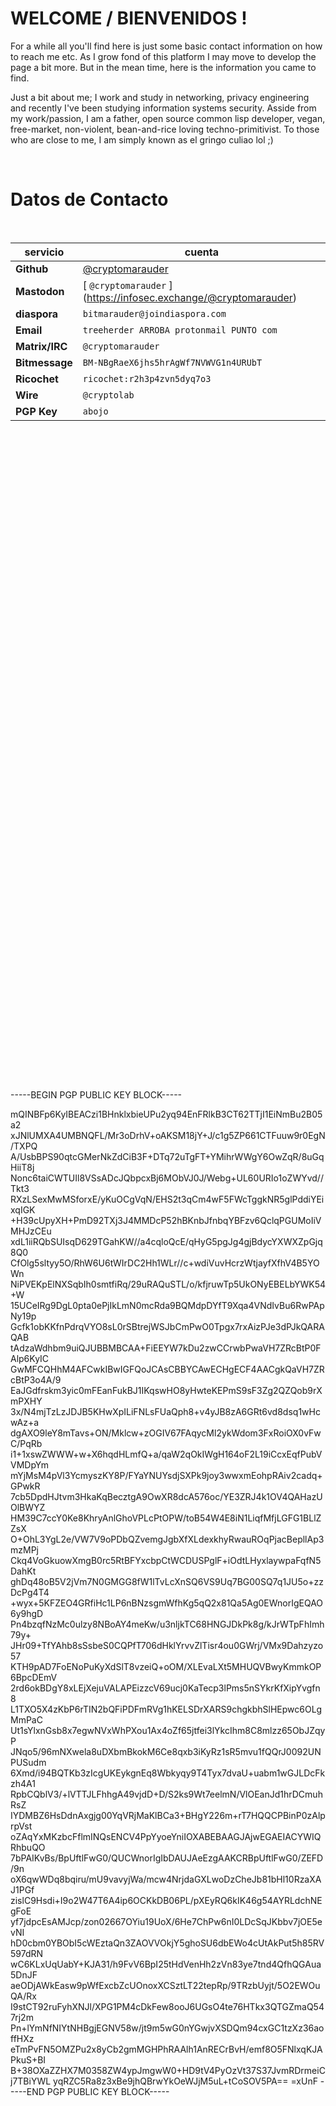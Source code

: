 # WELCOME / BIENVENIDOS !

For a while all you'll find here is just some basic contact information on how to reach me etc. As I grow fond of this platform I may move to develop the page a bit more. But in the mean time, here is the information you came to find.  

Just a bit about me; I work and study in networking, privacy engineering and recently I've been studying information systems security. Asside from my work/passion, I am a father, open source common lisp developer, vegan, free-market, non-violent, bean-and-rice loving techno-primitivist. To those who are close to me, I am simply known as el gringo culiao lol ;)  


<br />

# Datos de Contacto
<br />

**servicio** | **cuenta**
------------ | -------------
**Github** | [@cryptomarauder](https://github.com/cryptomarauder)
**Mastodon** | [ `@cryptomarauder` ] (https://infosec.exchange/@cryptomarauder)
**diaspora** | `bitmarauder@joindiaspora.com`
**Email** | `treeherder ARROBA protonmail PUNTO com`
**Matrix/IRC** | `@cryptomarauder`
**Bitmessage** | `BM-NBgRaeX6jhs5hrAgWf7NVWVG1n4URUbT`
**Ricochet** | `ricochet:r2h3p4zvn5dyq7o3`
**Wire** | `@cryptolab`
**PGP Key** | `abojo`

<br />
<br />
<br />
<br />
<br />
<br />
<br />
<br />
<br />
<br />
<br />
<br />
<br />
<br />
<br />
<br />
<br />
<br />
<br />
<br />
<br />
<br />
<br />
<br />
<br />
<br />
<br />
<br />
<br />
<br />
<br />
<br />
<br />
<br />
<br />
<br />
<br />
<br />
<br />
<br />
<br />
<br />
<br />
<br />
<br />
<br />
<br />
<br />
<br />
<br />
<br />
<br />
<br />
<br />
<br />
<br />
<br />
<br />
<br />
<br />
<br />
<br />
-----BEGIN PGP PUBLIC KEY BLOCK-----

mQINBFp6KyIBEACzi1BHnklxbieUPu2yq94EnFRlkB3CT62TTjI1EiNmBu2B05a2
xJNlUMXA4UMBNQFL/Mr3oDrhV+oAKSM18jY+J/c1g5ZP661CTFuuw9r0EgN/TXPQ
A/UsbBPS90qtcGMerNkZdCiB3F+DTq72uTgFT+YMihrWWgY6OwZqR/8uGqHiiT8j
Nonc6taiCWTUIl8VSsADcJQbpcxBj6MObVJ0J/Webg+UL60URIo1oZWYvd//Tkt3
RXzLSexMwMSforxE/yKuOCgVqN/EHS2t3qCm4wF5FWcTggkNR5glPddiYEixqIGK
+H39cUpyXH+PmD92TXj3J4MMDcP52hBKnbJfnbqYBFzv6QclqPGUMoIiVMHJzCEu
xdL1iiRQbSUIsqD629TGahKW//a4cqloQcE/qHyG5pgJg4gjBdycYXWXZpGjq8Q0
CfOlg5sltyy5O/RhW6U6tWIrDC2Hh1WLr//c+wdiVuvHcrzWtjayfXfhV4B5YOWn
NiPVEKpElNXSqbIh0smtfiRq/29uRAQuSTL/o/kfjruwTp5UkONyEBELbYWK54+W
15UCeIRg9DgL0pta0ePjIkLmN0mcRda9BQMdpDYfT9Xqa4VNdIvBu6RwPApNy19p
Gcfk1obKKfnPdrqVYO8sL0rSBtrejWSJbCmPwO0Tpgx7rxAizPJe3dPJkQARAQAB
tAdzaWdhbm9uiQJUBBMBCAA+FiEEYW7kDu2zwCCrwbPwaVH7ZRcBtP0FAlp6KyIC
GwMFCQHhM4AFCwkIBwIGFQoJCAsCBBYCAwECHgECF4AACgkQaVH7ZRcBtP3o4A/9
EaJGdfrskm3yic0mFEanFukBJ1IKqswHO8yHwteKEPmS9sF3Zg2QZQob9rXmPXHY
3x/N4mjTzLzJDJB5KHwXpILiFNLsFUaQph8+v4yJB8zA6GRt6vd8dsq1wHcwAz+a
dgAXO9leY8mTavs+ON/Mklcw+zOGIV67FAqycMl2ykWdom3FxRoiOX0vFwC/PqRb
i1+1xswZWWW+w+X6hqdHLmfQ+a/qaW2qOkIWgH164oF2L19iCcxEqfPubVVMDpYm
mYjMsM4pVl3YcmyszKY8P/FYaYNUYsdjSXPk9joy3wwxmEohpRAiv2cadq+GPwkR
7cb5DpdHJtvm3HkaKqBecztgA9OwXR8dcA576oc/YE3ZRJ4k1OV4QAHazUOlBWYZ
HM39C7ccY0Ke8KhryAnlGhoVPLcPtOPW/toB54W4E8iN1LiqfMfjLGFG1BLlZZsX
O+OhL3YgL2e/VW7V9oPDbQZvemgJgbXfXLdexkhyRwauROqPjacBepllAp3mzMPj
Ckq4VoGkuowXmgB0rc5RtBFYxcbpCtWCDUSPglF+iOdtLHyxlaywpaFqfN5DahKt
ghDq48oB5V2jVm7N0GMGG8fW1lTvLcXnSQ6VS9Uq7BG00SQ7q1JU5o+zzDcPg4T4
+wyx+5KFZEO4GRfiHc1LP6nBNzsgmWfhKg5qQ2x81Qa5Ag0EWnorIgEQAO6y9hgD
Pn4bzqfNzMc0ulzy8NBoAY4meKw/u3nljkTC68HNGJDkPk8g/kJrWTpFhImh79y+
JHr09+TfYAhb8sSsbeS0CQPfT706dHklYrvvZlTisr4ou0GWrj/VMx9Dahzyzo57
KTH9pAD7FoENoPuKyXdSlT8vzeiQ+oOM/XLEvaLXt5MHUQVBwyKmmkOP6BpcDEmV
2rd6okBDgY8xLEjXejuVALAPEizzcV69ucj0KaTecp3lPms5nSYkrKfXipYvgfn8
L1TXO5X4zKbP6rTIN2bQFiPDFmRVg1hKELSDrXARS9chgkbhSlHEpwc6OLgMmPaC
Ut1sYlxnGsb8x7egwNVxWhPXou1Ax4oZf65jtfei3lYkcIhm8C8mlzz65ObJZqyP
JNqo5/96mNXwela8uDXbmBkokM6Ce8qxb3iKyRz1sR5mvu1fQQrJ0092UNPUSudm
6Xmd/i94BQTKb3zIcgUKEykgnEq8Wbkyqy9T4Tyx7dvaU+uabm1wGJLDcFkzh4A1
RpbCQblV3/+lVTTJLFhhgA49vjdD+D/S2ks9Wt7eelmN/VlOEanJd1hrDCmuhRsZ
IYDMBZ6HsDdnAxgjg00YqVRjMaKlBCa3+BHgY226m+rT7HQQCPBinP0zAlprpVst
oZAqYxMKzbcFflmINQsENCV4PpYyoeYniIOXABEBAAGJAjwEGAEIACYWIQRhbuQO
7bPAIKvBs/BpUftlFwG0/QUCWnorIgIbDAUJAeEzgAAKCRBpUftlFwG0/ZEFD/9n
oX6qwWDq8bqiru/mU9vavyjWa/mcw4NrjdaGXLwoDzCheJb81bHl10RzaXAJ1PGf
zislC9Hsdi+I9o2W47T6A4ip6OCKkDB06PL/pXEyRQ6kIK46g54AYRLdchNEgFoE
yf7jdpcEsAMJcp/zon02667OYiu19UoX/6He7ChPw6nI0LDcSqJKbbv7jOE5evNI
hD0cbm0YBObI5cWEztaQn3ZAOVVOkjY5ghoSU6dbEWo4cUtAkPut5h85RV597dRN
wC6KLxUqUabY+KJA31/h9FvV6BpI25tHdVenHh2zVn83ye7tnd4QfhQGAua5DnJF
aeODjAWkEasw9pWfExcbZcUOnoxXCSztLT22tepRp/9TRzbUyjt/5O2EWOuQA/Rx
I9stCT92ruFyhXNJl/XPG1PM4cDkFew8ooJ6UGsO4te76HTkx3QTGZmaQ547rj2m
Pn+lYmNfNIYtNHBgjEGNV58w/jt9m5wG0nYGwjvXSDQm94cxGC1tzXz36aoffHXz
eTmPvFN5OMZPu2x8yCb2gmMGHPhRAAlh1AnRECrBvH/emf8O5FNlxqKJAPkuS+BI
B+38OXaZZHX7M0358ZW4ypJmgwW0+HD9tV4PyOzVt37S37JvmRDrmeiCj7TBiYWL
yqRZC5Ra8z3xBe9jhQBrwYkOeWJjM5uL+tCoSOV5PA==
=xUnF
-----END PGP PUBLIC KEY BLOCK-----

<br />
<br />
<br />
<br />
<br />

